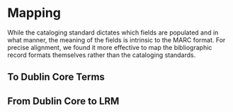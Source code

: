 # Mapping

While the cataloging standard dictates which fields are populated and in what manner, the meaning of the fields is intrinsic to the MARC format. For precise alignment, we found it more effective to map the bibliographic record formats themselves rather than the cataloging standards.

## To Dublin Core Terms


## From Dublin Core to LRM
